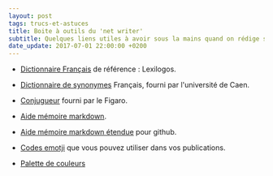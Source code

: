 ```yaml
---
layout: post
tags: trucs-et-astuces
title: Boite à outils du 'net writer'
subtitle: Quelques liens utiles à avoir sous la mains quand on rédige sur le net.
date_update: 2017-07-01 22:00:00 +0200
---
```


* [Dictionnaire Français](http://www.lexilogos.com/francais_langue_dictionnaires.htm) de référence : Lexilogos.

* [Dictionnaire de synonymes](http://www.crisco.unicaen.fr/des/) Français, fourni par l'université de Caen.

* [Conjugueur](http://leconjugueur.lefigaro.fr/) fourni par le Figaro.

* [Aide mémoire markdown](http://assemble.io/docs/Cheatsheet-Markdown.html).

* [Aide mémoire markdown étendue](https://guides.github.com/features/mastering-markdown/) pour github.

* [Codes emotji](https://www.webpagefx.com/tools/emoji-cheat-sheet/) que vous pouvez utiliser dans vos publications. 

* [Palette de couleurs](http://clrs.cc/)

